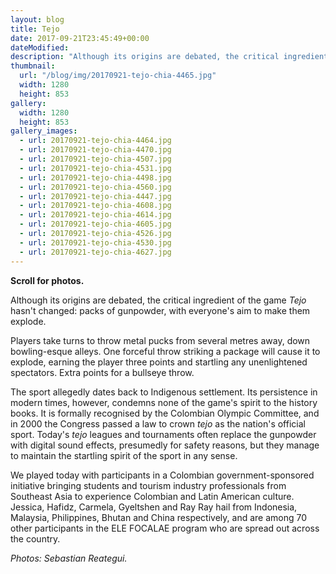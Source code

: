 ```yaml
---
layout: blog
title: Tejo
date: 2017-09-21T23:45:49+00:00
dateModified:
description: "Although its origins are debated, the critical ingredient of the game 'Tejo' hasn't changed: packs of gunpowder, with everyone's aim to make them explode."
thumbnail:
  url: "/blog/img/20170921-tejo-chia-4465.jpg"
  width: 1280
  height: 853
gallery:
  width: 1280
  height: 853
gallery_images:
  - url: 20170921-tejo-chia-4464.jpg
  - url: 20170921-tejo-chia-4470.jpg
  - url: 20170921-tejo-chia-4507.jpg
  - url: 20170921-tejo-chia-4531.jpg
  - url: 20170921-tejo-chia-4498.jpg
  - url: 20170921-tejo-chia-4560.jpg
  - url: 20170921-tejo-chia-4447.jpg
  - url: 20170921-tejo-chia-4608.jpg
  - url: 20170921-tejo-chia-4614.jpg
  - url: 20170921-tejo-chia-4605.jpg
  - url: 20170921-tejo-chia-4526.jpg
  - url: 20170921-tejo-chia-4530.jpg
  - url: 20170921-tejo-chia-4627.jpg
---
```

**Scroll for photos.**

<p class="headline">Although its origins are debated, the critical ingredient of the game <i>Tejo</i> hasn't changed: packs of gunpowder, with everyone's aim to make them explode.</p>

Players take turns to throw metal pucks from several metres away, down bowling-esque alleys. One forceful throw striking a package will cause it to explode, earning the player three points and startling any unenlightened spectators. Extra points for a bullseye throw.

The sport allegedly dates back to Indigenous settlement. Its persistence in modern times, however, condemns none of the game's spirit to the history books. It is formally recognised by the Colombian Olympic Committee, and in 2000 the Congress passed a law to crown *tejo* as the nation's official sport. Today's *tejo* leagues and tournaments often replace the gunpowder with digital sound effects, presumedly for safety reasons, but they manage to maintain the startling spirit of the sport in any sense.

We played today with participants in a Colombian government-sponsored initiative bringing students and tourism industry professionals from Southeast Asia to experience Colombian and Latin American culture. Jessica, Hafidz, Carmela, Gyeltshen and Ray Ray hail from Indonesia, Malaysia, Philippines, Bhutan and China respectively, and are among 70 other participants in the ELE FOCALAE program who are spread out across the country.

*Photos: Sebastian Reategui.*
